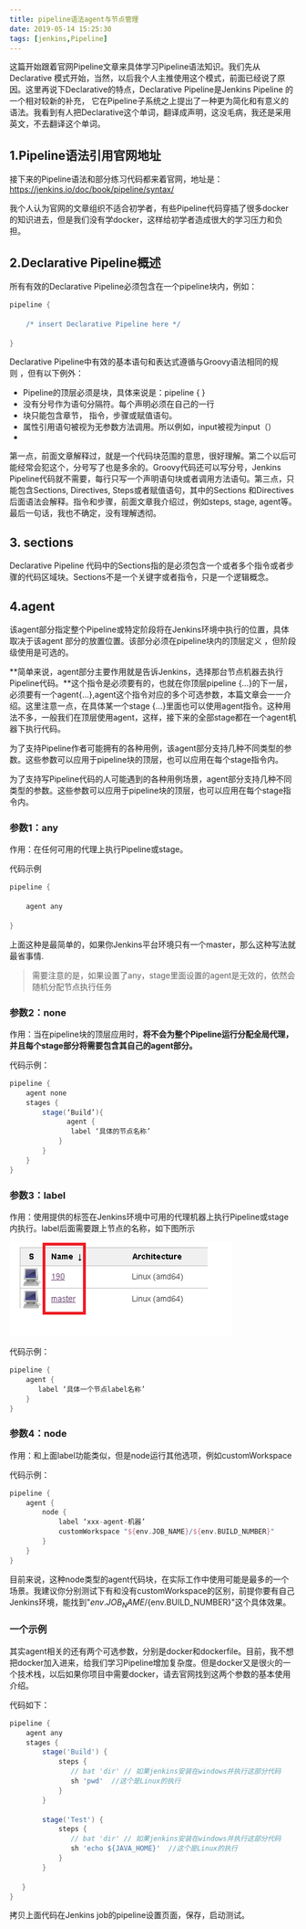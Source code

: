 ```yaml
---
title: pipeline语法agent与节点管理
date: 2019-05-14 15:25:30
tags: [jenkins,Pipeline]
---
```


这篇开始跟着官网Pipeline文章来具体学习Pipeline语法知识。我们先从Declarative 模式开始，当然，以后我个人主推使用这个模式，前面已经说了原因。这里再说下Declarative的特点，Declarative Pipeline是Jenkins Pipeline 的一个相对较新的补充， 它在Pipeline子系统之上提出了一种更为简化和有意义的语法。我看到有人把Declarative这个单词，翻译成声明，这没毛病，我还是采用英文，不去翻译这个单词。


## 1.Pipeline语法引用官网地址

接下来的Pipeline语法和部分练习代码都来着官网，地址是：https://jenkins.io/doc/book/pipeline/syntax/

我个人认为官网的文章组织不适合初学者，有些Pipeline代码穿插了很多docker的知识进去，但是我们没有学docker，这样给初学者造成很大的学习压力和负担。

 

## 2.Declarative Pipeline概述

所有有效的Declarative Pipeline必须包含在一个pipeline块内，例如：

```Groovy
pipeline {
 
    /* insert Declarative Pipeline here */
 
}
```

Declarative Pipeline中有效的基本语句和表达式遵循与Groovy语法相同的规则 ，但有以下例外：

- Pipeline的顶层必须是块，具体来说是：pipeline { }
- 没有分号作为语句分隔符。每个声明必须在自己的一行
- 块只能包含章节， 指令，步骤或赋值语句。
- 属性引用语句被视为无参数方法调用。所以例如，input被视为input（）
- 
第一点，前面文章解释过，就是一个代码块范围的意思，很好理解。第二个以后可能经常会犯这个，分号写了也是多余的。Groovy代码还可以写分号，Jenkins Pipeline代码就不需要，每行只写一个声明语句块或者调用方法语句。第三点，只能包含Sections, Directives, Steps或者赋值语句，其中的Sections 和Directives后面语法会解释。指令和步骤，前面文章我介绍过，例如steps, stage, agent等。最后一句话，我也不确定，没有理解透彻。

## 3. sections

Declarative Pipeline 代码中的Sections指的是必须包含一个或者多个指令或者步骤的代码区域块。Sections不是一个关键字或者指令，只是一个逻辑概念。

## 4.agent

该agent部分指定整个Pipeline或特定阶段将在Jenkins环境中执行的位置，具体取决于该agent 部分的放置位置。该部分必须在pipeline块内的顶层定义 ，但阶段级使用是可选的。

**简单来说，agent部分主要作用就是告诉Jenkins，选择那台节点机器去执行Pipeline代码。**这个指令是必须要有的，也就在你顶层pipeline {…}的下一层，必须要有一个agent{…},agent这个指令对应的多个可选参数，本篇文章会一一介绍。这里注意一点，在具体某一个stage {…}里面也可以使用agent指令。这种用法不多，一般我们在顶层使用agent，这样，接下来的全部stage都在一个agent机器下执行代码。

为了支持Pipeline作者可能拥有的各种用例，该agent部分支持几种不同类型的参数。这些参数可以应用于pipeline块的顶层，也可以应用在每个stage指令内。

为了支持写Pipeline代码的人可能遇到的各种用例场景，agent部分支持几种不同类型的参数。这些参数可以应用于pipeline块的顶层，也可以应用在每个stage指令内。

### 参数1：any

作用：在任何可用的代理上执行Pipeline或stage。

代码示例

```Groovy
pipeline {

    agent any

}
```

上面这种是最简单的，如果你Jenkins平台环境只有一个master，那么这种写法就最省事情.

> 需要注意的是，如果设置了any，stage里面设置的agent是无效的，依然会随机分配节点执行任务

### 参数2：none

作用：当在pipeline块的顶层应用时，**将不会为整个Pipeline运行分配全局代理，并且每个stage部分将需要包含其自己的agent部分。**

代码示例：

```Groovy
pipeline {
    agent none
    stages {
        stage(‘Build’){
	          agent {
               label ‘具体的节点名称’
            }
        }
    }
}
```
### 参数3：label

作用：使用提供的标签在Jenkins环境中可用的代理机器上执行Pipeline或stage内执行。label后面需要跟上节点的名称，如下图所示

![img](/images/1557732382364.png)

代码示例：

```Groovy
pipeline {
    agent {
       label ‘具体一个节点label名称’
    }
}
```
### 参数4：node

作用：和上面label功能类似，但是node运行其他选项，例如customWorkspace

代码示例：

```Groovy
pipeline {
    agent {
        node {
            label ‘xxx-agent-机器’
            customWorkspace "${env.JOB_NAME}/${env.BUILD_NUMBER}"
        }
    }
}
```

目前来说，这种node类型的agent代码块，在实际工作中使用可能是最多的一个场景。我建议你分别测试下有和没有customWorkspace的区别，前提你要有自己Jenkins环境，能找到"${env.JOB_NAME}/${env.BUILD_NUMBER}"这个具体效果。

### 一个示例

其实agent相关的还有两个可选参数，分别是docker和dockerfile。目前，我不想把docker加入进来，给我们学习Pipeline增加复杂度。但是docker又是很火的一个技术栈，以后如果你项目中需要docker，请去官网找到这两个参数的基本使用介绍。

代码如下：

```Groovy
pipeline {
    agent any
    stages {
        stage('Build') {
            steps {
               // bat 'dir' // 如果jenkins安装在windows并执行这部分代码
               sh 'pwd'  //这个是Linux的执行
            }
        }

        stage('Test') {
            steps {
               // bat 'dir' // 如果jenkins安装在windows并执行这部分代码
               sh 'echo ${JAVA_HOME}'  //这个是Linux的执行
            }
        }

   }
}
```

拷贝上面代码在Jenkins job的pipeline设置页面，保存，启动测试。

